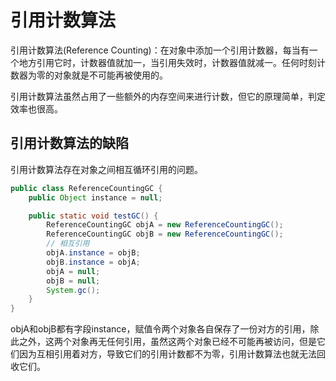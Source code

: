 # 引用计数算法

引用计数算法(Reference Counting)：在对象中添加一个引用计数器，每当有一个地方引用它时，计数器值就加一，当引用失效时，计数器值就减一。任何时刻计数器为零的对象就是不可能再被使用的。

引用计数算法虽然占用了一些额外的内存空间来进行计数，但它的原理简单，判定效率也很高。

## 引用计数算法的缺陷

引用计数算法存在对象之间相互循环引用的问题。

```java
public class ReferenceCountingGC {
    public Object instance = null;

    public static void testGC() {
        ReferenceCountingGC objA = new ReferenceCountingGC();
        ReferenceCountingGC objB = new ReferenceCountingGC();
        // 相互引用
        objA.instance = objB;
        objB.instance = objA;
        objA = null;
        objB = null;
        System.gc();
    }
}
```

objA和objB都有字段instance，赋值令两个对象各自保存了一份对方的引用，除此之外，这两个对象再无任何引用，虽然这两个对象已经不可能再被访问，但是它们因为互相引用着对方，导致它们的引用计数都不为零，引用计数算法也就无法回收它们。
